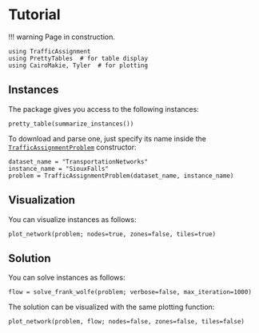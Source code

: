 # Tutorial

!!! warning
    Page in construction.

```@example tuto
using TrafficAssignment
using PrettyTables  # for table display
using CairoMakie, Tyler  # for plotting
```

## Instances

The package gives you access to the following instances:

```@example tuto
pretty_table(summarize_instances())
```

To download and parse one, just specify its name inside the [`TrafficAssignmentProblem`](@ref) constructor:

```@example tuto
dataset_name = "TransportationNetworks"
instance_name = "SiouxFalls"
problem = TrafficAssignmentProblem(dataset_name, instance_name)
```

## Visualization

You can visualize instances as follows:

```@example tuto
plot_network(problem; nodes=true, zones=false, tiles=true)
```

## Solution

You can solve instances as follows:

```@example tuto
flow = solve_frank_wolfe(problem; verbose=false, max_iteration=1000)
```

The solution can be visualized with the same plotting function:

```@example tuto
plot_network(problem, flow; nodes=false, zones=false, tiles=false)
```
